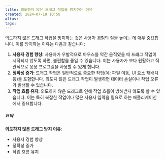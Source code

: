 ```yaml
---
title: 의도하지 않은 드래그 작업을 방지하는 이유
created: 2024-07-18 10:58
alias:
tags:
---
```

의도하지 않은 드래그 작업을 방지하는 것은 사용자 경험의 질을 높이는 데 매우 중요합니다. 이를 방지하는 이유는 다음과 같습니다:

1. **사용자 경험 향상**: 사용자가 우발적으로 마우스를 약간 움직였을 때 드래그 작업이 시작되지 않도록 하면, 불편함을 줄일 수 있습니다. 이는 사용자가 보다 원활하고 직관적으로 응용 프로그램을 사용할 수 있게 합니다.
2. **정확성 증가**: 드래그 작업은 일반적으로 중요한 작업(예: 파일 이동, UI 요소 재배치 등)을 포함합니다. 의도치 않은 드래그 작업이 발생하면 데이터 손실이나 작업 오류가 발생할 수 있습니다.
3. **작업 흐름 유지**: 의도하지 않은 드래그로 인해 작업 흐름이 방해받지 않도록 할 수 있습니다. 이는 특히 복잡한 작업이나 많은 사용자 입력을 필요로 하는 애플리케이션에서 중요합니다.
##### 요약
**의도하지 않은 드래그 방지 이유**:
- 사용자 경험 향상
- 정확성 증가
- 작업 흐름 유지


